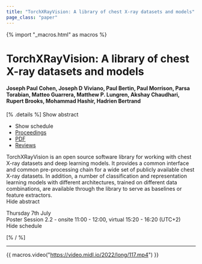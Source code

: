 ```yaml
---
title: "TorchXRayVision: A library of chest X-ray datasets and models"
page_class: "paper"
---
```


{% import "_macros.html" as macros %}

# TorchXRayVision: A library of chest X-ray datasets and models

#### Joseph Paul Cohen, Joseph D Viviano, Paul Bertin, Paul Morrison, Parsa Torabian, Matteo Guarrera, Matthew P. Lungren, Akshay Chaudhari, Rupert Brooks, Mohammad Hashir, Hadrien Bertrand

[% .details %]
<a class="toggle_visibility" data-selector=".abstract" data-level="3">Show abstract</a>
- <a class="toggle_visibility" data-selector=".schedule" data-level="3">Show schedule</a>
- <a href="">Proceedings</a>
- <a href="https://openreview.net/pdf?id=_5iri84DJmE">PDF</a>
- <a href="https://openreview.net/forum?id=_5iri84DJmE">Reviews</a>

<p>
    <span class="abstract">
        TorchXRayVision is an open source software library for working with chest X-ray datasets and deep learning models. It provides a common interface and common pre-processing chain for a wide set of publicly available chest X-ray datasets. In addition, a number of classification and representation learning models with different architectures, trained on different data combinations, are available through the library to serve as baselines or feature extractors.
        <br>
        <span class="actions"><a class="toggle_visibility" data-level="2">Hide abstract</a></span>
    </span>
</p>

<p>
    <span class="schedule">
        Thursday 7th July<br>Poster Session 2.2 - onsite 11:00 - 12:00, virtual 15:20 - 16:20 (UTC+2)
        <br>
        <span class="actions"><a class="toggle_visibility" data-level="2">Hide schedule</a></span>
    </span>
</p>

[% / %]


---
{{ macros.video("https://video.midl.io/2022/long/117.mp4") }}
